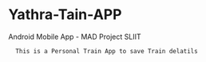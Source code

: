 # Yathra-Tain-APP
Android Mobile App - MAD Project SLIIT
```
  This is a Personal Train App to save Train delatils 
```
